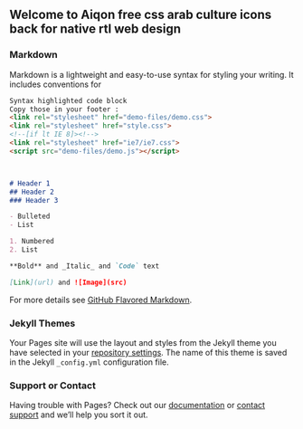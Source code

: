 ## Welcome to Aiqon free css arab culture icons back for native rtl web design

### Markdown

Markdown is a lightweight and easy-to-use syntax for styling your writing. It includes conventions for

```markdown
Syntax highlighted code block
Copy those in your footer :
<link rel="stylesheet" href="demo-files/demo.css">
<link rel="stylesheet" href="style.css">
<!--[if lt IE 8]><!-->
<link rel="stylesheet" href="ie7/ie7.css">
<script src="demo-files/demo.js"></script>



# Header 1
## Header 2
### Header 3

- Bulleted
- List

1. Numbered
2. List

**Bold** and _Italic_ and `Code` text

[Link](url) and ![Image](src)
```

For more details see [GitHub Flavored Markdown](https://guides.github.com/features/mastering-markdown/).

### Jekyll Themes

Your Pages site will use the layout and styles from the Jekyll theme you have selected in your [repository settings](https://github.com/El-Hendawy/aiqon/settings). The name of this theme is saved in the Jekyll `_config.yml` configuration file.

### Support or Contact

Having trouble with Pages? Check out our [documentation](https://help.github.com/categories/github-pages-basics/) or [contact support](https://github.com/contact) and we’ll help you sort it out.
